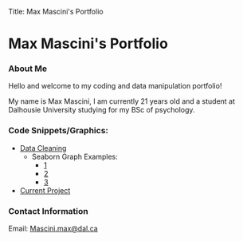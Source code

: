 Title: Max Mascini's Portfolio
# Max Mascini's Portfolio
### About Me
Hello and welcome to my coding and data manipulation portfolio!

My name is Max Mascini, I am currently 21 years old and a student at Dalhousie University studying for my BSc of psychology.

### Code Snippets/Graphics:
- [Data Cleaning](Data_cleaning.md)
  - Seaborn Graph Examples:
    - [1](Bias_RTs.png)
    - [2](Error-rates.png)
    - [3](RT-distribution.png)
- [Current Project](https://github.com/Skr0ut/3131-3505-Data)


### Contact Information
Email: [Mascini.max@dal.ca](mailto:mascini.max@dal.ca)
